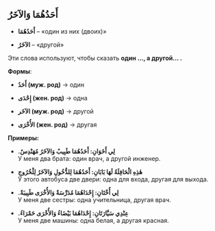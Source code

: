 ﻿أَحَدُهُمَا وَالآخَرُ
-

-   **أَحَدُهُمَا** – «один из них (двоих)»
    
-   **الآخَرُ** – «другой»
    

Эти слова используют, чтобы сказать **один ..., а другой... .**

 **Формы**:

-   **أَحَدُ (муж. род)** → один
    
-   **إِحْدَى (жен. род)** → одна
    
-   **الآخَر (муж. род)** → другой
    
-   **الأُخْرَى (жен. род)** → другая
    

**Примеры:**

-   **.لِي أَخَوَانِ: أَحَدُهُمَا طَبِيبٌ وَالآخَرُ مُهَنْدِسٌ**  
    У меня два брата: один врач, а другой инженер.
    
-   **هٰذِهِ الْحَافِلَةُ لَهَا بَابَانِ: أَحَدُهُمَا لِلدُّخُولِ وَالآخَرُ لِلْخُرُوجِ**  
    У этого автобуса две двери: одна для входа, другая для выхода.
    
-   **.لِي أُخْتَانِ: إِحْدَاهُمَا مُدَرِّسَةٌ وَالأُخْرَى طَبِيبَةٌ**  
    У меня две сестры: одна учительница, другая врач.
    
-   **.عِنْدِي سَيَّارَتَانِ: إِحْدَاهُمَا بَيْضَاءُ وَالأُخْرَى حَمْرَاءُ**  
    У меня две машины: одна белая, а другая красная.
    


